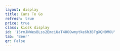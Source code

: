 ```yaml
---
layout: display
title: Cans To Go
refresh: true
price: true
class: kiosk display
id: '15rmJNWesBLss2EmciUaT4OOOwmytke6h3BFgXQN0MOU'
tab: 'Beer'
qr: False
---
```

